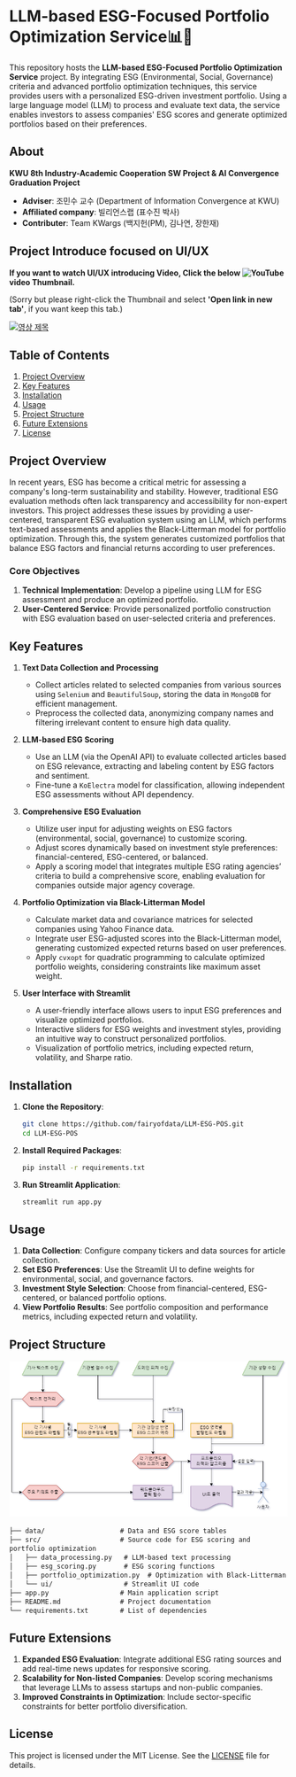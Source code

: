 # LLM-based ESG-Focused Portfolio Optimization Service📊🌱
This repository hosts the **LLM-based ESG-Focused Portfolio Optimization Service** project. By integrating ESG (Environmental, Social, Governance) criteria and advanced portfolio optimization techniques, this service provides users with a personalized ESG-driven investment portfolio. Using a large language model (LLM) to process and evaluate text data, the service enables investors to assess companies' ESG scores and generate optimized portfolios based on their preferences.

## About 
**KWU 8th Industry-Academic Cooperation SW Project & AI Convergence Graduation Project**
- **Adviser**: 조민수 교수 (Department of Information Convergence at KWU)
- **Affiliated company**: 빌리언스랩 (표수진 박사)
- **Contributer**: Team KWargs (백지헌(PM), 김나연, 장한재)

## Project Introduce focused on UI/UX
**If you want to watch UI/UX introducing Video, Click the below ![YouTube](https://img.shields.io/badge/YouTube-%23FF0000.svg?style=for-the-badge&logo=YouTube&logoColor=white) video Thumbnail.**

(Sorry but please right-click the Thumbnail and select **'Open link in new tab'**, if you want keep this tab.)

[![영상 제목](https://img.youtube.com/vi/kHAtgLC4PJY/0.jpg)](https://www.youtube.com/watch?v=kHAtgLC4PJY)

## Table of Contents
1. [Project Overview](#project-overview)
2. [Key Features](#key-features)
3. [Installation](#installation)
4. [Usage](#usage)
5. [Project Structure](#project-structure)
6. [Future Extensions](#future-extensions)
7. [License](#license)

## Project Overview
In recent years, ESG has become a critical metric for assessing a company's long-term sustainability and stability. However, traditional ESG evaluation methods often lack transparency and accessibility for non-expert investors. This project addresses these issues by providing a user-centered, transparent ESG evaluation system using an LLM, which performs text-based assessments and applies the Black-Litterman model for portfolio optimization. Through this, the system generates customized portfolios that balance ESG factors and financial returns according to user preferences.

### Core Objectives
1. **Technical Implementation**: Develop a pipeline using LLM for ESG assessment and produce an optimized portfolio.
2. **User-Centered Service**: Provide personalized portfolio construction with ESG evaluation based on user-selected criteria and preferences.

## Key Features
1. **Text Data Collection and Processing**  
   - Collect articles related to selected companies from various sources using `Selenium` and `BeautifulSoup`, storing the data in `MongoDB` for efficient management.
   - Preprocess the collected data, anonymizing company names and filtering irrelevant content to ensure high data quality.
   
2. **LLM-based ESG Scoring**
   - Use an LLM (via the OpenAI API) to evaluate collected articles based on ESG relevance, extracting and labeling content by ESG factors and sentiment.
   - Fine-tune a `KoElectra` model for classification, allowing independent ESG assessments without API dependency.

3. **Comprehensive ESG Evaluation**
   - Utilize user input for adjusting weights on ESG factors (environmental, social, governance) to customize scoring.
   - Adjust scores dynamically based on investment style preferences: financial-centered, ESG-centered, or balanced.
   - Apply a scoring model that integrates multiple ESG rating agencies’ criteria to build a comprehensive score, enabling evaluation for companies outside major agency coverage.

4. **Portfolio Optimization via Black-Litterman Model**
   - Calculate market data and covariance matrices for selected companies using Yahoo Finance data.
   - Integrate user ESG-adjusted scores into the Black-Litterman model, generating customized expected returns based on user preferences.
   - Apply `cvxopt` for quadratic programming to calculate optimized portfolio weights, considering constraints like maximum asset weight.

5. **User Interface with Streamlit**
   - A user-friendly interface allows users to input ESG preferences and visualize optimized portfolios.
   - Interactive sliders for ESG weights and investment styles, providing an intuitive way to construct personalized portfolios.
   - Visualization of portfolio metrics, including expected return, volatility, and Sharpe ratio.

## Installation
1. **Clone the Repository**:
   ```bash
   git clone https://github.com/fairyofdata/LLM-ESG-POS.git
   cd LLM-ESG-POS
   ```

2. **Install Required Packages**:
   ```bash
   pip install -r requirements.txt
   ```

3. **Run Streamlit Application**:
   ```bash
   streamlit run app.py
   ```

## Usage
1. **Data Collection**: Configure company tickers and data sources for article collection.
2. **Set ESG Preferences**: Use the Streamlit UI to define weights for environmental, social, and governance factors.
3. **Investment Style Selection**: Choose from financial-centered, ESG-centered, or balanced portfolio options.
4. **View Portfolio Results**: See portfolio composition and performance metrics, including expected return and volatility.

## Project Structure
![Architecture](https://github.com/fairyofdata/LLM.ESG.POS/blob/master/%EC%8B%9C%EC%8A%A4%ED%85%9C%20%EA%B5%AC%EC%84%B1%EB%8F%84.drawio.png)
```plaintext
├── data/                   # Data and ESG score tables
├── src/                    # Source code for ESG scoring and portfolio optimization
│   ├── data_processing.py   # LLM-based text processing
│   ├── esg_scoring.py       # ESG scoring functions
│   ├── portfolio_optimization.py  # Optimization with Black-Litterman
│   └── ui/                  # Streamlit UI code
├── app.py                  # Main application script
├── README.md               # Project documentation
└── requirements.txt        # List of dependencies
```

## Future Extensions
1. **Expanded ESG Evaluation**: Integrate additional ESG rating sources and add real-time news updates for responsive scoring.
2. **Scalability for Non-listed Companies**: Develop scoring mechanisms that leverage LLMs to assess startups and non-public companies.
3. **Improved Constraints in Optimization**: Include sector-specific constraints for better portfolio diversification.

## License
This project is licensed under the MIT License. See the [LICENSE](LICENSE) file for details.
